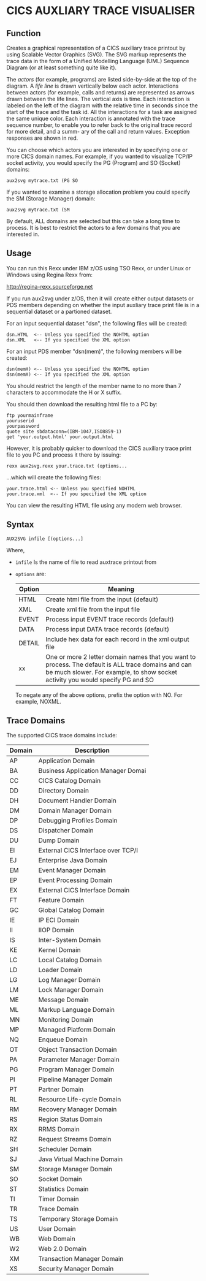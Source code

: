 # CICS AUXLIARY TRACE VISUALISER

## Function

Creates a graphical representation of a CICS auxiliary
trace printout by using Scalable Vector Graphics (SVG).
The SVG markup represents the trace data in the form
of a Unified Modelling Language (UML) Sequence Diagram
(or at least something quite like it).

The *actors* (for example, programs) are listed side-by-side 
at the top of the diagram. A *life line* is
drawn vertically below each actor. Interactions
between actors (for example, calls and returns) are
represented as arrows drawn between the life lines.
The vertical axis is time. Each interaction is labeled
on the left of the diagram with the relative time in
seconds since the start of the trace and the task id.
All the interactions for a task are assigned the same
unique color. Each interaction is annotated with the
trace sequence number, to enable you to refer back to
the original trace record for more detail, and a summ-
ary of the call and return values. Exception responses
are shown in red.

You can choose which actors you are interested in by
specifying one or more CICS domain names. For example, if
you wanted to visualize TCP/IP socket activity, you
would specify the PG (Program) and SO (Socket) domains:

    aux2svg mytrace.txt (PG SO

If you wanted to examine a storage allocation problem
you could specify the SM (Storage Manager) domain:

    aux2svg mytrace.txt (SM

By default, ALL domains are selected but this can take
a long time to process. It is best to restrict the
actors to a few domains that you are interested in.


## Usage

You can run this Rexx under IBM z/OS using TSO Rexx, or under Linux
or Windows using Regina Rexx from:

   http://regina-rexx.sourceforge.net

If you run aux2svg under z/OS, then it will create
either output datasets or PDS members depending on
whether the input auxliary trace print file is in
a sequential dataset or a partioned dataset.

For an input sequential dataset "dsn", the following
files will be created:

    dsn.HTML  <-- Unless you specified the NOHTML option
    dsn.XML   <-- If you specified the XML option

For an input PDS member "dsn(mem)", the following
members will be created:

    dsn(memH) <-- Unless you specified the NOHTML option
    dsn(memX) <-- If you specified the XML option

You should restrict the length of the member name to
no more than 7 characters to accommodate the H or X
suffix.

You should then download the resulting html file to a
PC by:

    ftp yourmainframe
    youruserid
    yourpassword
    quote site sbdataconn=(IBM-1047,ISO8859-1)
    get 'your.output.html' your.output.html

However, it is probably quicker to download the CICS
auxiliary trace print file to you PC and process it
there by issuing:

    rexx aux2svg.rexx your.trace.txt (options...

...which will create the following files:

    your.trace.html <-- Unless you specified NOHTML
    your.trace.xml  <-- If you specified the XML option

You can view the resulting HTML file using any modern
web browser.

## Syntax

    AUX2SVG infile [(options...]

Where,

* `infile` Is the name of file to read auxtrace printout from

* `options` are:

    | Option | Meaning |
    | --- | --- |
    | HTML   | Create html file from the input (default) |
    | XML    | Create xml file from the input file |
    | EVENT  | Process input EVENT trace records (default) |
    | DATA   | Process input DATA trace records (default) |
    | DETAIL | Include hex data for each record in the xml output file |
    | xx     | One or more 2 letter domain names that you want to process. The default is ALL trace domains and can be much slower. For example, to show socket activity you would specify PG and SO |

    To negate any of the above options, prefix
    the option with NO. For example, NOXML.

## Trace Domains

The supported CICS trace domains include:
 
| Domain | Description |
| - | - |
| AP | Application Domain | 
| BA | Business Application Manager Domai
| CC | CICS Catalog Domain | 
| DD | Directory Domain | 
| DH | Document Handler Domain | 
| DM | Domain Manager Domain | 
| DP | Debugging Profiles Domain | 
| DS | Dispatcher Domain | 
| DU | Dump Domain | 
| EI | External CICS Interface over TCP/I
| EJ | Enterprise Java Domain | 
| EM | Event Manager Domain | 
| EP | Event Processing Domain | 
| EX | External CICS Interface Domain | 
| FT | Feature Domain | 
| GC | Global Catalog Domain | 
| IE | IP ECI Domain | 
| II | IIOP Domain | 
| IS | Inter-System Domain | 
| KE | Kernel Domain | 
| LC | Local Catalog Domain | 
| LD | Loader Domain | 
| LG | Log Manager Domain | 
| LM | Lock Manager Domain | 
| ME | Message Domain | 
| ML | Markup Language Domain | 
| MN | Monitoring Domain | 
| MP | Managed Platform Domain | 
| NQ | Enqueue Domain | 
| OT | Object Transaction Domain | 
| PA | Parameter Manager Domain | 
| PG | Program Manager Domain | 
| PI | Pipeline Manager Domain | 
| PT | Partner Domain | 
| RL | Resource Life-cycle Domain | 
| RM | Recovery Manager Domain | 
| RS | Region Status Domain | 
| RX | RRMS Domain | 
| RZ | Request Streams Domain | 
| SH | Scheduler Domain | 
| SJ | Java Virtual Machine Domain | 
| SM | Storage Manager Domain | 
| SO | Socket Domain | 
| ST | Statistics Domain | 
| TI | Timer Domain | 
| TR | Trace Domain | 
| TS | Temporary Storage Domain | 
| US | User Domain | 
| WB | Web Domain | 
| W2 | Web 2.0 Domain | 
| XM | Transaction Manager Domain | 
| XS | Security Manager Domain | 
